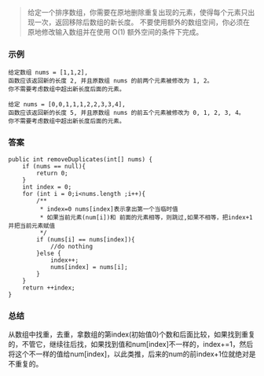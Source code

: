 >给定一个排序数组，你需要在原地删除重复出现的元素，使得每个元素只出现一次，返回移除后数组的新长度。
不要使用额外的数组空间，你必须在原地修改输入数组并在使用 O(1) 额外空间的条件下完成。

### 示例
```
给定数组 nums = [1,1,2], 
函数应该返回新的长度 2, 并且原数组 nums 的前两个元素被修改为 1, 2。 
你不需要考虑数组中超出新长度后面的元素。

给定 nums = [0,0,1,1,1,2,2,3,3,4],
函数应该返回新的长度 5, 并且原数组 nums 的前五个元素被修改为 0, 1, 2, 3, 4。
你不需要考虑数组中超出新长度后面的元素。
```


### 答案

```
public int removeDuplicates(int[] nums) {
    if (nums == null){
        return 0;
    }
    int index = 0;
    for (int i = 0;i<nums.length ;i++){
        /**
         * index=0 nums[index]表示拿出第一个当临时值
         * 如果当前元素(num[i])和 前面的元素相等，则跳过,如果不相等，把index+1并把当前元素赋值
         */
        if (nums[i] == nums[index]){
            //do nothing
        }else {
            index++;
            nums[index] = nums[i];
        }
    }
    return ++index;
}
```

### 总结

从数组中找重，去重，拿数组的第index(初始值0)个数和后面比较，如果找到重复的，不管它，继续往后找，如果找到值和num[index]不一样的，index+=1，然后将这个不一样的值给num[index]，以此类推，后来的num的前index+1位就绝对是不重复的。
